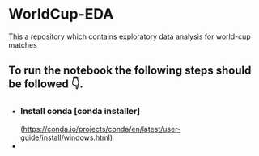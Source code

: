 # WorldCup-EDA
This a repository which contains exploratory data analysis for world-cup matches
## To run the notebook the following steps should be followed 👇.

* ### Install conda [conda installer]
  (https://conda.io/projects/conda/en/latest/user-guide/install/windows.html)
* 
